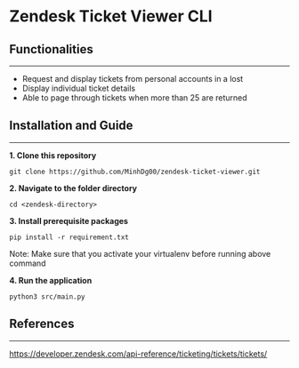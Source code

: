 # Zendesk Ticket Viewer CLI

## Functionalities
-------------------------
- Request and display tickets from personal accounts in a lost 
- Display individual ticket details
- Able to page through tickets when more than 25 are returned 


## Installation and Guide
--------------------------

__1. Clone this repository__
```shell
git clone https://github.com/MinhDg00/zendesk-ticket-viewer.git
```
__2. Navigate to the folder directory__ 
```shell
cd <zendesk-directory> 
```
__3. Install prerequisite packages__ 
```shell
pip install -r requirement.txt
```
Note: Make sure that you activate your virtualenv before running above command 

__4. Run the application__
```shell
python3 src/main.py 
```

## References
--------------------------
https://developer.zendesk.com/api-reference/ticketing/tickets/tickets/
